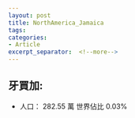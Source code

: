 ```yaml
---
layout: post
title: NorthAmerica_Jamaica
tags: 
categories:
- Article
excerpt_separator:  <!--more-->
---
```

## 牙買加:
- 人口： 282.55 萬 世界佔比 0.03%